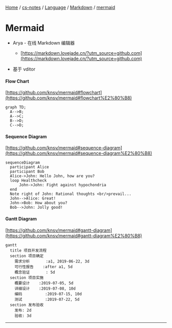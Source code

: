 [Home](https://mengxianbin.github.io) /
[cs-notes](https://mengxianbin.github.io/cs-notes/site) /
[Language](https://mengxianbin.github.io/cs-notes/site/Language) /
[Markdown](https://mengxianbin.github.io/cs-notes/site/Language/Markdown) /
[mermaid](https://mengxianbin.github.io/cs-notes/site/Language/Markdown/mermaid)

# Mermaid

- Arya - 在线 Markdown 编辑器
  - [https://markdown.lovejade.cn/?utm_source=github.com](https://markdown.lovejade.cn/?utm_source=github.com)

- 基于 vditor

#### Flow Chart

[https://github.com/knsv/mermaid#flowchart](https://github.com/knsv/mermaid#flowchart%E2%80%B8)

```mermaid
graph TD;
  A-->B;
  A-->C;
  B-->D;
  C-->D;
```

#### Sequence Diagram

[https://github.com/knsv/mermaid#sequence-diagram](https://github.com/knsv/mermaid#sequence-diagram%E2%80%B8)

```mermaid
sequenceDiagram
  participant Alice
  participant Bob
  Alice->John: Hello John, how are you?
  loop Healthcheck
      John->John: Fight against hypochondria
  end
  Note right of John: Rational thoughts <br/>prevail...
  John-->Alice: Great!
  John->Bob: How about you?
  Bob-->John: Jolly good!
```

#### Gantt Diagram

[https://github.com/knsv/mermaid#gantt-diagram](https://github.com/knsv/mermaid#gantt-diagram%E2%80%B8)

```mermaid
gantt
  title 项目开发流程
  section 项目确定
    需求分析       :a1, 2019-06-22, 3d
    可行性报告    :after a1, 5d
    概念验证       : 5d
  section 项目实施
    概要设计    :2019-07-05, 5d
    详细设计    :2019-07-08, 10d
    编码          :2019-07-15, 10d
    测试          :2019-07-22, 5d
  section 发布验收
    发布: 2d
    验收: 3d
```

---

